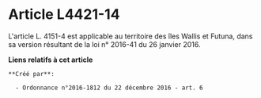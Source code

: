 # Article L4421-14

L'article L. 4151-4 est applicable au territoire des îles Wallis et  Futuna, dans sa version résultant de la loi n° 2016-41
du 26 janvier  2016.

**Liens relatifs à cet article**

	**Créé par**:

	  - Ordonnance n°2016-1812 du 22 décembre 2016 - art. 6
